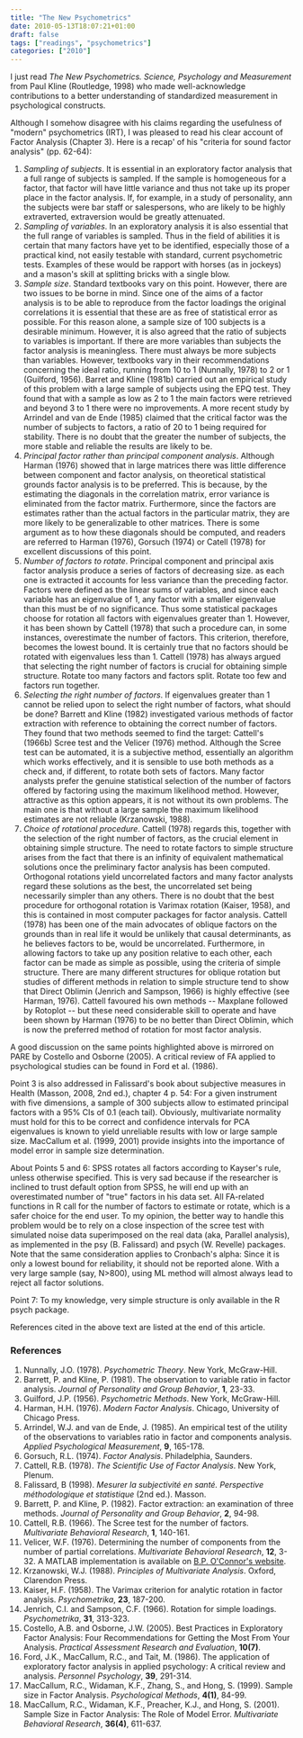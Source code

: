 ```yaml
---
title: "The New Psychometrics"
date: 2010-05-13T18:07:21+01:00
draft: false
tags: ["readings", "psychometrics"]
categories: ["2010"]
---
```


I just read *The New Psychometrics. Science, Psychology and Measurement* from Paul Kline (Routledge, 1998) who made well-acknowledge contributions to a better understanding of standardized measurement in psychological constructs. 

Although I somehow disagree with his claims regarding the usefulness of "modern" psychometrics (IRT), I was pleased to read his clear account of Factor Analysis (Chapter 3). Here is a recap' of his "criteria for sound factor analysis" (pp. 62-64):

1. *Sampling of subjects*. It is essential in an exploratory factor analysis that a full range of subjects is sampled. If the sample is homogeneous for a factor, that factor will have little variance and thus not take up its proper place in the factor analysis. If, for example, in a study of personality, ann the subjects were bar staff or salespersons, who are likely to be highly extraverted, extraversion would be greatly attenuated.
2. *Sampling of variables*. In an exploratory analysis it is also essential that the full range of variables is sampled. Thus in the field of abilities it is certain that many factors have yet to be identified, especially those of a practical kind, not easily testable with standard, current psychometric tests. Examples of these would be rapport with horses (as in jockeys) and a mason's skill at splitting bricks with a single blow.
3. *Sample size*. Standard textbooks vary on this point. However, there are two issues to be borne in mind. Since one of the aims of a factor analysis is to be able to reproduce from the factor loadings the original correlations it is essential that these are as free of statistical error as possible. For this reason alone, a sample size of 100 subjects is a desirable minimum. However, it is also agreed that the ratio of subjects to variables is important. If there are more variables than subjects the factor analysis is meaningless. There must always be more subjects than variables. However, textbooks vary in their recommendations concerning the ideal ratio, running from 10 to 1 (Nunnally, 1978) to 2 or 1 (Guilford, 1956). Barret and Kline (1981b) carried out an empirical study of this problem with a large sample of subjects using the EPQ test. They found that with a sample as low as 2 to 1 the main factors were retrieved and beyond 3 to 1 there were no improvements. A more recent study by Arrindel and van de Ende (1985) claimed that the critical factor was the number of subjects to factors, a ratio of 20 to 1 being required for stability. There is no doubt that the greater the number of subjects, the more stable and reliable the results are likely to be.
4. *Principal factor rather than principal component analysis*. Although Harman (1976) showed that in large matrices there was little difference between component and factor analysis, on theoretical statistical grounds factor analysis is to be preferred. This is because, by the estimating the diagonals in the correlation matrix, error variance is eliminated from the factor matrix. Furthermore, since the factors are estimates rather than the actual factors in the particular matrix, they are more likely to be generalizable to other matrices. There is some argument as to how these diagonals should be computed, and readers are referred to Harman (1976), Gorsuch (1974) or Catell (1978) for excellent discussions of this point.
5. *Number of factors to rotate*. Principal component and principal axis factor analysis produce a series of factors of decreasing size. as each one is extracted it accounts for less variance than the preceding factor. Factors were defined as the linear sums of variables, and since each variable has an eigenvalue of 1, any factor with a smaller eigenvalue than this must be of no significance. Thus some statistical packages choose for rotation all factors with eigenvalues greater than 1. However, it has been shown by Cattell (1978) that such a procedure can, in some instances, overestimate the number of factors. This criterion, therefore, becomes the lowest bound. It is certainly true that no factors should be rotated with eigenvalues less than 1. Cattell (1978) has always argued that selecting the right number of factors is crucial for obtaining simple structure. Rotate too many factors and factors split. Rotate too few and factors run together.
6. *Selecting the right number of factors*. If eigenvalues greater than 1 cannot be relied upon to select the right number of factors, what should be done? Barrett and Kline (1982) investigated various methods of factor extraction with reference to obtaining the correct number of factors. They found that two methods seemed to find the target: Cattell's (1966b) Scree test and the Velicer (1976) method. Although the Scree test can be automated, it is a subjective method, essentially an algorithm which works effectively, and it is sensible to use both methods as a check and, if different, to rotate both sets of factors. Many factor analysts prefer the genuine statistical selection of the number of factors offered by factoring using the maximum likelihood method. However, attractive as this option appears, it is not without its own problems. The main one is that without a large sample the maximum likelihood estimates are not reliable (Krzanowski, 1988).
7. *Choice of rotational procedure*. Cattell (1978) regards this, together with the selection of the right number of factors, as the crucial element in obtaining simple structure. The need to rotate factors to simple structure arises from the fact that there is an infinity of equivalent mathematical solutions once the preliminary factor analysis has been computed. Orthogonal rotations yield uncorrelated factors and many factor analysts regard these solutions as the best, the uncorrelated set being necessarily simpler than any others. There is no doubt that the best procedure for orthogonal rotation is Varimax rotation (Kaiser, 1958), and this is contained in most computer packages for factor analysis. Cattell (1978) has been one of the main advocates of oblique factors on the grounds than in real life it would be unlikely that causal determinants, as he believes factors to be, would be uncorrelated. Furthermore, in allowing factors to take up any position relative to each other, each factor can be made as simple as possible, using the criteria of simple structure. There are many different structures for oblique rotation but studies of different methods in relation to simple structure tend to show that Direct Oblimin (Jenrich and Sampson, 1966) is highly effective (see Harman, 1976). Cattell favoured his own methods -- Maxplane followed by Rotoplot -- but these need considerable skill to operate and have been shown by Harman (1976) to be no better than Direct Oblimin, which is now the preferred method of rotation for most factor analysis.

A good discussion on the same points highlighted above is mirrored on PARE by Costello and Osborne (2005). A critical review of FA applied to psychological studies can be found in Ford et al. (1986).

Point 3 is also addressed in Falissard's book about subjective measures in Health (Masson, 2008, 2nd ed.), chapter 4 p. 54: For a given instrument with five dimensions, a sample of 300 subjects allow to estimated principal factors with a 95% CIs of 0.1 (each tail). Obviously, multivariate normality must hold for this to be correct and confidence intervals for PCA eigenvalues is known to yield unreliable results with low or large sample size. MacCallum et al. (1999, 2001) provide insights into the importance of model error in sample size determination.

About Points 5 and 6: SPSS rotates all factors according to Kayser's rule, unless otherwise specified. This is very sad because if the researcher is inclined to trust default option from SPSS, he will end up with an overestimated number of "true" factors in his data set. All FA-related functions in R call for the number of factors to estimate or rotate, which is a safer choice for the end user. To my opinion, the better way to handle this problem would be to rely on a close inspection of the scree test with simulated noise data superimposed on the real data (aka, Parallel analysis), as implemented in the psy (B. Falissard) and psych (W. Revelle) packages. Note that the same consideration applies to Cronbach's alpha: Since it is only a lowest bound for reliability, it should not be reported alone. With a very large sample (say, N>800), using ML method will almost always lead to reject all factor solutions.

Point 7: To my knowledge, very simple structure is only available in the R psych package.

References cited in the above text are listed at the end of this article.

### References

1. Nunnally, J.O. (1978). *Psychometric Theory*. New York, McGraw-Hill.
2. Barrett, P. and Kline, P. (1981). The observation to variable ratio in factor analysis. *Journal of Personality and Group Behavior*, **1**, 23-33.
3. Guilford, J.P. (1956). *Psychometric Methods*. New York, McGraw-Hill.
4. Harman, H.H. (1976). *Modern Factor Analysis*. Chicago, University of Chicago Press.
5. Arrindel, W.J. and van de Ende, J. (1985). An empirical test of the utility of the observations to variables ratio in factor and components analysis. *Applied Psychological Measurement*, **9**, 165-178.
6. Gorsuch, R.L. (1974). *Factor Analysis*. Philadelphia, Saunders.
7. Cattell, R.B. (1978). *The Scientific Use of Factor Analysis*. New York, Plenum.
8. Falissard, B (1998). *Mesurer la subjectivité en santé. Perspective méthodologique et statistique* (2nd ed.). Masson.
9. Barrett, P. and Kline, P. (1982). Factor extraction: an examination of three methods. *Journal of Personality and Group Behavior*, **2**, 94-98.
10. Cattell, R.B. (1966). The Scree test for the number of factors. *Multivariate Behavioral Research*, **1**, 140-161.
11. Velicer, W.F. (1976). Determining the number of components from the number of partial correlations. *Multivariate Behavioral Research*, **12**, 3-32. A MATLAB implementation is available on [B.P. O'Connor's website](https://people.ok.ubc.ca/brioconn/nfactors/nfactors.html).
12. Krzanowski, W.J. (1988). *Principles of Multivariate Analysis*. Oxford, Clarendon Press.
13. Kaiser, H.F. (1958). The Varimax criterion for analytic rotation in factor analysis. *Psychometrika*, **23**, 187-200.
14. Jenrich, C.I. and Sampson, C.F. (1966). Rotation for simple loadings. *Psychometrika*, **31**, 313-323.
15. Costello, A.B. and Osborne, J.W. (2005). Best Practices in Exploratory Factor Analysis: Four Recommendations for Getting the Most From Your Analysis. *Practical Assessment Research and Evaluation*, **10(7)**.
16. Ford, J.K., MacCallum, R.C., and Tait, M. (1986). The application of exploratory factor analysis in applied psychology: A critical review and analysis. *Personnel Psychology*, **39**, 291-314.
17. MacCallum, R.C., Widaman, K.F., Zhang, S., and Hong, S. (1999). Sample size in Factor Analysis. *Psychological Methods*, **4(1)**, 84-99.
18. MacCallum, R.C., Widaman, K.F., Preacher, K.J., and Hong, S. (2001). Sample Size in Factor Analysis: The Role of Model Error. *Multivariate Behavioral Research*, **36(4)**, 611-637.


